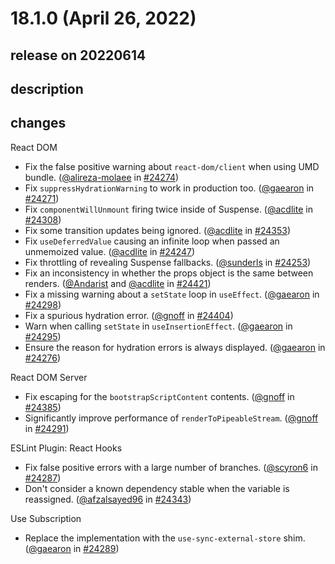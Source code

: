 # 18.1.0 (April 26, 2022)

## release on 20220614
## description
## changes
React DOM

* Fix the false positive warning about <code>react-dom/client</code> when using UMD bundle. (<a href="https://github.com/alireza-molaee">@alireza-molaee</a> in <a href="https://github.com/facebook/react/pull/24274" data-hovercard-type="pull_request" data-hovercard-url="/facebook/react/pull/24274/hovercard">#24274</a>)
* Fix <code>suppressHydrationWarning</code> to work in production too. (<a href="https://github.com/gaearon">@gaearon</a> in <a href="https://github.com/facebook/react/pull/24271" data-hovercard-type="pull_request" data-hovercard-url="/facebook/react/pull/24271/hovercard">#24271</a>)
* Fix <code>componentWillUnmount</code> firing twice inside of Suspense. (<a href="https://github.com/acdlite">@acdlite</a> in <a href="https://github.com/facebook/react/pull/24308" data-hovercard-type="pull_request" data-hovercard-url="/facebook/react/pull/24308/hovercard">#24308</a>)
* Fix some transition updates being ignored. (<a href="https://github.com/acdlite">@acdlite</a> in <a href="https://github.com/facebook/react/pull/24353" data-hovercard-type="pull_request" data-hovercard-url="/facebook/react/pull/24353/hovercard">#24353</a>)
* Fix <code>useDeferredValue</code> causing an infinite loop when passed an unmemoized value. (<a href="https://github.com/acdlite">@acdlite</a> in <a href="https://github.com/facebook/react/pull/24247" data-hovercard-type="pull_request" data-hovercard-url="/facebook/react/pull/24247/hovercard">#24247</a>)
* Fix throttling of revealing Suspense fallbacks. (<a href="https://github.com/sunderls">@sunderls</a> in <a href="https://github.com/facebook/react/pull/24253" data-hovercard-type="pull_request" data-hovercard-url="/facebook/react/pull/24253/hovercard">#24253</a>)
* Fix an inconsistency in whether the props object is the same between renders. (<a href="https://github.com/Andarist">@Andarist</a> and <a href="https://github.com/acdlite">@acdlite</a> in <a href="https://github.com/facebook/react/pull/24421" data-hovercard-type="pull_request" data-hovercard-url="/facebook/react/pull/24421/hovercard">#24421</a>)
* Fix a missing warning about a <code>setState</code> loop in <code>useEffect</code>. (<a href="https://github.com/gaearon">@gaearon</a> in <a href="https://github.com/facebook/react/pull/24298" data-hovercard-type="pull_request" data-hovercard-url="/facebook/react/pull/24298/hovercard">#24298</a>)
* Fix a spurious hydration error. (<a href="https://github.com/gnoff">@gnoff</a> in <a href="https://github.com/facebook/react/pull/24404" data-hovercard-type="pull_request" data-hovercard-url="/facebook/react/pull/24404/hovercard">#24404</a>)
* Warn when calling <code>setState</code> in <code>useInsertionEffect</code>. (<a href="https://github.com/gaearon">@gaearon</a> in <a href="https://github.com/facebook/react/pull/24295" data-hovercard-type="pull_request" data-hovercard-url="/facebook/react/pull/24295/hovercard">#24295</a>)
* Ensure the reason for hydration errors is always displayed. (<a href="https://github.com/gaearon">@gaearon</a> in <a href="https://github.com/facebook/react/pull/24276" data-hovercard-type="pull_request" data-hovercard-url="/facebook/react/pull/24276/hovercard">#24276</a>)

React DOM Server

* Fix escaping for the <code>bootstrapScriptContent</code> contents. (<a href="https://github.com/gnoff">@gnoff</a> in <a href="https://github.com/facebook/react/pull/24385" data-hovercard-type="pull_request" data-hovercard-url="/facebook/react/pull/24385/hovercard">#24385</a>)
* Significantly improve performance of <code>renderToPipeableStream</code>. (<a href="https://github.com/gnoff">@gnoff</a> in <a href="https://github.com/facebook/react/pull/24291" data-hovercard-type="pull_request" data-hovercard-url="/facebook/react/pull/24291/hovercard">#24291</a>)

ESLint Plugin: React Hooks

* Fix false positive errors with a large number of branches. (<a href="https://github.com/scyron6">@scyron6</a> in <a href="https://github.com/facebook/react/pull/24287" data-hovercard-type="pull_request" data-hovercard-url="/facebook/react/pull/24287/hovercard">#24287</a>)
* Don't consider a known dependency stable when the variable is reassigned. (<a href="https://github.com/afzalsayed96">@afzalsayed96</a> in <a href="https://github.com/facebook/react/pull/24343" data-hovercard-type="pull_request" data-hovercard-url="/facebook/react/pull/24343/hovercard">#24343</a>)

Use Subscription

* Replace the implementation with the <code>use-sync-external-store</code> shim. (<a href="https://github.com/gaearon">@gaearon</a> in <a href="https://github.com/facebook/react/pull/24289" data-hovercard-type="pull_request" data-hovercard-url="/facebook/react/pull/24289/hovercard">#24289</a>)


